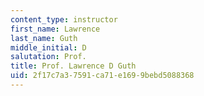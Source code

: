 ```yaml
---
content_type: instructor
first_name: Lawrence
last_name: Guth
middle_initial: D
salutation: Prof.
title: Prof. Lawrence D Guth
uid: 2f17c7a3-7591-ca71-e169-9bebd5088368
---
```

